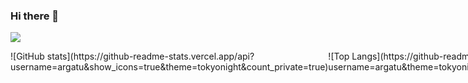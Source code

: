 ### Hi there 👋

![](https://visitor-badge.laobi.icu/badge?page_id=argatu)

<!-- ![](https://img.shields.io/github/stars/argatu?color=27A599)
![](https://img.shields.io/github/followers/argatu?color=E07A5F)
![](https://komarev.com/ghpvc/?username=argatu&label=views&color=3d405b)

[![GitHub Streak](https://github-readme-streak-stats.herokuapp.com?user=argatu&theme=dark&ring=FE7D37&currStreakLabel=FE7D37&fire=FE7D37)](https://git.io/streak-stats) -->

<div style="display: flex;">
  <div>
    ![GitHub stats](https://github-readme-stats.vercel.app/api?username=argatu&show_icons=true&theme=tokyonight&count_private=true)
  </div>
  <div>
    ![Top Langs](https://github-readme-stats.vercel.app/api/top-langs/?username=argatu&theme=tokyonight&count_private=true&layout=compact)
  </div>
</div>
